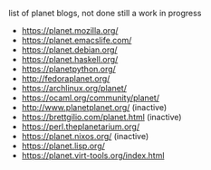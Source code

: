 list of planet blogs, not done still a work in progress

- https://planet.mozilla.org/
- https://planet.emacslife.com/
- https://planet.debian.org/
- https://planet.haskell.org/
- https://planetpython.org/
- http://fedoraplanet.org/
- https://archlinux.org/planet/
- https://ocaml.org/community/planet/
- http://www.planetplanet.org/ (inactive)
- https://brettgilio.com/planet.html (inactive)
- https://perl.theplanetarium.org/
- https://planet.nixos.org/ (inactive)
- https://planet.lisp.org/
- https://planet.virt-tools.org/index.html
